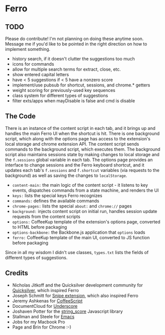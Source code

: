 # Ferro

## TODO

Please do contribute! I'm not planning on doing these anytime soon. Message me if you'd like to be pointed in the right direction on how to implement something.

* history search, if it doesn't clutter the suggestions too much
* icons for commands
* allow for multiple search terms for extract, close, etc.
* show entered capital letters
* have < 5 suggestions if < 5 have a nonzero score
* implement/use pubsub for shortcut, sessions, and chrome.* getters
* weight scoring for previously-used key sequences
* class system for different types of suggestions
* filter exts/apps when mayDisable is false and cmd is disable

## The Code

There is an instance of the content script in each tab, and it brings up and handles the main Ferro UI when the shortcut is hit. There is one background script, which along with the options page has access to the extension's local storage and chrome extension API. The content script sends commands to the background script, which executes them. The background script also maintains sessions state by making changes to local storage and the `f.sessions` global variable in each tab. The options page provides an interface to change sessions and the Ferro keyboard shortcut, and it updates each tab's `f.sessions` and `f.shortcut` variables (via requests to the background) as well as saving the changes to `localStorage`. 

* `content-main:` the main logic of the content script - it listens to key events, dispatches commands from a state machine, and renders the UI
* `keys:` lists the special keys Ferro recognizes
* `commands:` defines the available commands
* `chrome-pages:` lists the special `about:` and `chrome://` pages
* `background:` injects content script on initial run, handles session update requests from the content scripts
* `options:` CoffeeKup template of the extension's options page, converted to HTML before packaging
* `options-backbone:` the Backbone.js application that `options` loads
* `ferro:` CoffeeKup template of the main UI, converted to JS function before packaging

Since in all my wisdom I didn't use classes, `types.txt` lists the fields of different types of suggestions.

## Credits

 - Nicholas Jitkoff and the Quicksilver development community for [Quicksilver](http://qsapp.com/), which inspired Ferro
 - Joseph Schmitt for [Snipe extension](https://github.com/josephschmitt/Snipe), which also inspired Ferro
 - Jeremy Ashkenas for [CoffeeScript](http://jashkenas.github.com/coffee-script/)
 - DocumentCloud for [Underscore](http://documentcloud.github.com/underscore/)
 - Joshaven Potter for the [string_score](https://github.com/joshaven/string_score) Javascript library
 - Stallman and Steele for [Emacs](http://www.gnu.org/software/emacs/)
 - Jobs for my Macbook Pro
 - Page and Brin for Chrome :-)
